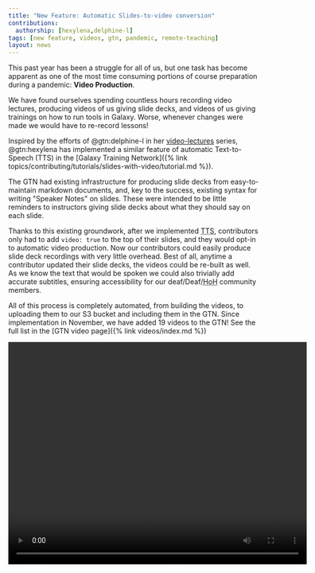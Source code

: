 ```yaml
---
title: "New Feature: Automatic Slides-to-video conversion"
contributions:
  authorship: [hexylena,delphine-l]
tags: [new feature, videos, gtn, pandemic, remote-teaching]
layout: news
---
```


This past year has been a struggle for all of us, but one task has become apparent as one of the most time consuming portions of course preparation during a pandemic: **Video Production**.

We have found ourselves spending countless hours recording video lectures, producing videos of us giving slide decks, and videos of us giving trainings on how to run tools in Galaxy. Worse, whenever changes were made we would have to re-record lessons!

Inspired by the efforts of @gtn:delphine-l in her [video-lectures](https://github.com/galaxyproject/video-lectures/) series, @gtn:hexylena has implemented a similar feature of automatic Text-to-Speech (TTS) in the [Galaxy Training Network]({% link topics/contributing/tutorials/slides-with-video/tutorial.md %}).

The GTN had existing infrastructure for producing slide decks from easy-to-maintain markdown documents, and, key to the success, existing syntax for writing "Speaker Notes" on slides. These were intended to be little reminders to instructors giving slide decks about what they should say on each slide.

Thanks to this existing groundwork, after we implemented <abbr title="Text to Speech">TTS</abbr>, contributors only had to add `video: true` to the top of their slides, and they would opt-in to automatic video production. Now our contributors could easily produce slide deck recordings with very little overhead. Best of all, anytime a contributor updated their slide decks, the videos could be re-built as well. As we know the text that would be spoken we could also trivially add accurate subtitles, ensuring accessibility for our deaf/Deaf/<abbr title="Hard of Hearing">HoH</abbr> community members.

All of this process is completely automated, from building the videos, to uploading them to our S3 bucket and including them in the GTN. Since implementation in November, we have added 19 videos to the GTN! See the full list in the [GTN video page]({% link videos/index.md %})

<video controls="" preload="metadata" width="600" height="447" aria-label="a video produced by the GTN text-to-slides implementation. It is very inaccessible for blind and vision-impaired users, we recommend just reading the slides and speaker notes. Images there have alt-text, and speaker notes are 100% of the spoken content.">
	<source src="https://galaxy-training.s3.amazonaws.com/videos/topics/introduction/tutorials/galaxy-intro-short/slides.mp4" type="video/mp4">
	<track label="English" kind="captions" srclang="en" src="/assets/slides.en.vtt" default="">
</video>
